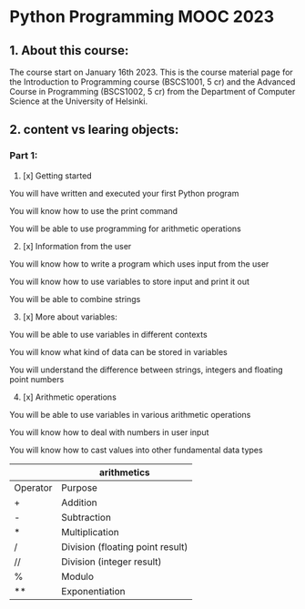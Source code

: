 # Python Programming MOOC 2023

## 1. About this course:

The course start on January 16th 2023. This is the course material page for the Introduction to Programming course (BSCS1001, 5 cr) and the Advanced Course in Programming (BSCS1002, 5 cr) from the Department of Computer Science at the University of Helsinki.

## 2. content vs learing objects:

### Part 1:

1. [x] Getting started

<p>You will have written and executed your first Python program</p>
<p>You will know how to use the print command</p>
<p>You will be able to use programming for arithmetic operations</p>

2. [x] Information from the user

<p>You will know how to write a program which uses input from the user</p>
<p>You will know how to use variables to store input and print it out</p>
<p>You will be able to combine strings</p>

3. [x] More about variables:
<p>You will be able to use variables in different contexts</p>
<p>You will know what kind of data can be stored in variables</p>
<p>You will understand the difference between strings, integers and floating point numbers</p>

4. [x] Arithmetic operations
<p>You will be able to use variables in various arithmetic operations</p>
<p>You will know how to deal with numbers in user input</p>
<p>You will know how to cast values into other fundamental data types</p>

|  | arithmetics |
|------|----------------|
| Operator | Purpose|Example|Result|
| + | Addition |2 + 4	|6|
| - | Subtraction |10 - 2.5|7.5|
| *| Multiplication |-2 * 123	|-246|
| /	| Division (floating point result)	 |9 / 2	|4.5|
| //	| Division (integer result)		 |9 // 2	|4|
| %	| Modulo  		 |9 %2	|1|
|**	| Exponentiation		 |2 **3	|8|






